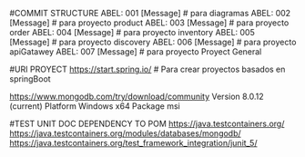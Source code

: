 #COMMIT STRUCTURE
ABEL: 001 [Message] # para diagramas
ABEL: 002 [Message] # para proyecto product
ABEL: 003 [Message] # para proyecto order
ABEL: 004 [Message] # para proyecto inventory
ABEL: 005 [Message] # para proyecto discovery
ABEL: 006 [Message] # para proyecto apiGatawey
ABEL: 007 [Message] # para proyecto Proyect General


#URI PROYECT
https://start.spring.io/ # Para crear proyectos basados en springBoot

https://www.mongodb.com/try/download/community
Version 8.0.12 (current)
Platform Windows x64
Package msi


#TEST UNIT DOC DEPENDENCY TO POM
https://java.testcontainers.org/
https://java.testcontainers.org/modules/databases/mongodb/
https://java.testcontainers.org/test_framework_integration/junit_5/

